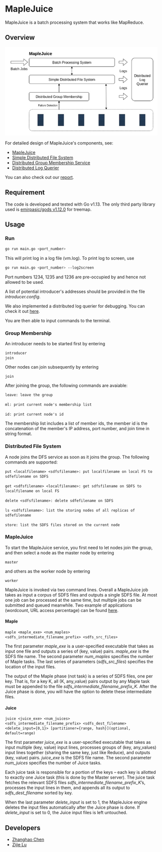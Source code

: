# MapleJuice

MapleJuice is a batch processing system that works like MapReduce.

## Overview

![Oveview](Overview.jpg)

For detailed design of MapleJuice's components, see:

- [MapleJuice](maplejuice/README.md)
- [Simple Distributed File System](filesystem/README.md)
- [Distributed Group Membership Service](membership/README.md)
- [Distributed Log Querier](logquerier.README.md)

You can also check out our [report](Report.pdf).

## Requirement

The code is developed and tested with Go v1.13. The only third party library used is [emirpasic/gods v1.12.0](https://github.com/emirpasic/gods/releases/tag/v1.12.0) for treemap.

## Usage

### Run

```bash
go run main.go <port_number>
```

This will print log in a log file (vm.log). To print log to screen, use

```bash
go run main.go <port_number> --log2screen
```

Port numbers 1234, 1235 and 1236 are pre-occupied by and hence not allowed to be used.

A list of potential introducer's addresses should be provided in the file _introducer.config_.

We also implemented a distributed log querier for debugging. You can check it out [here](logquerier).

You are then able to input commands to the terminal.

### Group Membership

An introducer needs to be started first by entering

```text
introducer
join
```

Other nodes can join subsequently by entering

```text
join
```

After joining the group, the following commands are avaiable:

```text
leave: leave the group

ml: print current node's membership list

id: print current node's id
```

The membership list includes a list of member ids, the member id is the concatenation of the member's IP address, port number, and join time in string format.

### Distributed File System

A node joins the DFS service as soon as it joins the group. The following commands are supported:

```text
put <localfilename> <sdfsfilename>: put localfilename on local FS to sdfefilename on SDFS

get <sdfsfilename> <localfilename>: get sdfsfilename on SDFS to localfilename on local FS

delete <sdfsfilename>: delete sdfefilename on SDFS

ls <sdfsfilename>: list the storing nodes of all replicas of sdfefilename

store: list the SDFS files stored on the current node
```

### MapleJuice

To start the MapleJuice service, you first need to let nodes join the group, and then select a node as the master node by entering

```text
master
```

and others as the worker node by entering

```text
worker
```

MapleJuice is invoked via two command lines. Overall a MapleJuice job takes as input a corpus of SDFS files and outputs a single SDFS file. At most one job can be processed at the same time, but multiple jobs can be submitted and queued meanwhile. Two example of applications (wordcount, URL access percentage) can be found [here](applications).

#### Maple

```text
maple <maple_exe> <num_maples>
<sdfs_intermediate_filename_prefix> <sdfs_src_files>
```

The first parameter _maple_exe_ is a user-specified executable that takes as input one file and outputs a series of (key, value) pairs. _maple_exe_ is the SDFS file name. The second parameter _num_maples_ specifies the number of Maple tasks. The last series of parameters (_sdfs_src_files_) specifies the location of the input files.

The output of the Maple phase (not task) is a series of SDFS files, one per key. That is, for a key K, all (K, any_value) pairs output by any Maple task must be appended to the file _sdfs_intermediate_filename_prefix_K_. After the Juice phase is done, you will have the option to delete these intermediate files.

#### Juice

```text
juice <juice_exe> <num_juices>
<sdfs_intermediate_filename_prefix> <sdfs_dest_filename>
<delete_input={0,1}> [partitioner={range, hash}](optional, default=range)
```

The first parameter _juice_exe_ is a user-specified executable that takes as input multiple (key, value) input lines, processes groups of (key, any_values) input lines together (sharing the same key, just like Reduce), and outputs (key, value) pairs. _juice_exe_ is the SDFS file name. The second parameter _num_juices_ specifies the number of Juice tasks.

Each juice task is responsible for a portion of the keys – each key is allotted to exactly one Juice task (this is done by the Master server). The juice task fetches the relevant SDFS files _sdfs_intermediate_filename_prefix_K_’s, processes the input lines in them, and appends all its output to _sdfs_dest_filename_ sorted by key.

When the last parameter _delete_input_ is set to 1, the MapleJuice engine deletes the input files automatically after the Juice phase is done. If _delete_input_ is set to 0, the Juice input files is left untouched.

## Developers

- [Zhanghao Chen](mailto:zc32@illinois.edu)
- [Zijie Lu](mailto:zijielu2@illinois.edu)
